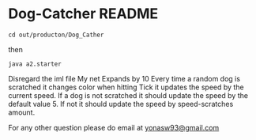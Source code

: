 # Dog-Catcher README

```
cd out/producton/Dog_Cather
```
 then 
```
java a2.starter
```

Disregard the iml file
My net Expands by 10 Every time a random dog is scratched it changes color when hitting Tick it updates the speed by the current speed. If a dog is not scratched it should update the speed by the default value 5. If not it should update the speed by speed-scratches amount.

For any other question please do email at yonasw93@gmail.com
